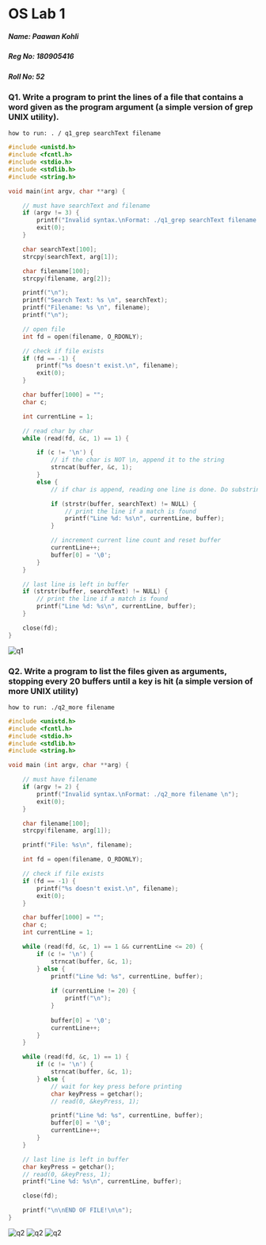 # OS Lab 1

##### Name: Paawan Kohli
##### Reg No: 180905416
##### Roll No: 52

### Q1. Write a program to print the lines of a file that contains a word given as the program argument (a simple version of grep UNIX utility).

```
how to run: . / q1_grep searchText filename
```

```c
#include <unistd.h>
#include <fcntl.h>
#include <stdio.h>
#include <stdlib.h>
#include <string.h>

void main(int argv, char **arg) {

	// must have searchText and filename
	if (argv != 3) {
		printf("Invalid syntax.\nFormat: ./q1_grep searchText filename \n");
		exit(0);
	}

	char searchText[100];
	strcpy(searchText, arg[1]);

	char filename[100];
	strcpy(filename, arg[2]);

	printf("\n");
	printf("Search Text: %s \n", searchText);
	printf("Filename: %s \n", filename);
	printf("\n");

	// open file
	int fd = open(filename, O_RDONLY);

	// check if file exists
	if (fd == -1) {
		printf("%s doesn't exist.\n", filename);
		exit(0);
	}

	char buffer[1000] = "";
	char c;

	int currentLine = 1;

	// read char by char
	while (read(fd, &c, 1) == 1) {

		if (c != '\n') {
			// if the char is NOT \n, append it to the string
			strncat(buffer, &c, 1);
		}
		else {
			// if char is append, reading one line is done. Do substring match

			if (strstr(buffer, searchText) != NULL) {
				// print the line if a match is found
				printf("Line %d: %s\n", currentLine, buffer);
			}

			// increment current line count and reset buffer
			currentLine++;
			buffer[0] = '\0';
		}
	}

	// last line is left in buffer
	if (strstr(buffer, searchText) != NULL) {
		// print the line if a match is found
		printf("Line %d: %s\n", currentLine, buffer);
	}

	close(fd);
}
```

![q1](./screenshots/q1.png)


### Q2. Write a program to list the files given as arguments, stopping every 20 buffers until a key is hit (a simple version of more UNIX utility)

```
how to run: ./q2_more filename
```

```c
#include <unistd.h>
#include <fcntl.h>
#include <stdio.h>
#include <stdlib.h>
#include <string.h>

void main (int argv, char **arg) {

	// must have filename
	if (argv != 2) {
		printf("Invalid syntax.\nFormat: ./q2_more filename \n");
		exit(0);
	}

	char filename[100];
	strcpy(filename, arg[1]);

	printf("File: %s\n", filename);

	int fd = open(filename, O_RDONLY);

	// check if file exists
	if (fd == -1) {
		printf("%s doesn't exist.\n", filename);
		exit(0);
	}

	char buffer[1000] = "";
	char c;
	int currentLine = 1;

	while (read(fd, &c, 1) == 1 && currentLine <= 20) {
		if (c != '\n') {
			strncat(buffer, &c, 1);
		} else {
			printf("Line %d: %s", currentLine, buffer);
			
			if (currentLine != 20) {
				printf("\n");
			}
			
			buffer[0] = '\0';
			currentLine++;
		}
	}

	while (read(fd, &c, 1) == 1) {
		if (c != '\n') {
			strncat(buffer, &c, 1);
		} else {
			// wait for key press before printing
			char keyPress = getchar();
			// read(0, &keyPress, 1);

			printf("Line %d: %s", currentLine, buffer);
			buffer[0] = '\0';
			currentLine++;
		}
	}

	// last line is left in buffer
	char keyPress = getchar();
	// read(0, &keyPress, 1);
	printf("Line %d: %s\n", currentLine, buffer);

	close(fd);

	printf("\n\nEND OF FILE!\n\n");
}
```

![q2](./screenshots/q2part1.png)
![q2](./screenshots/q2part2.png)
![q2](./screenshots/q2part3.png)

